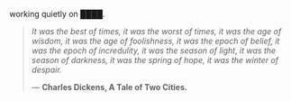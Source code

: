 working quietly on ████.


<!--QUOTE_START-->
> *It was the best of times, it was the worst of times, it was the age of wisdom, it was the age of foolishness, it was the epoch of belief, it was the epoch of incredulity, it was the season of light, it was the season of darkness, it was the spring of hope, it was the winter of despair.*  
>
>
> — **Charles Dickens, A Tale of Two Cities.**
<!--QUOTE_END-->
<!-- last updated: 2025-10-31T23:23:34.809383+00:00 -->
